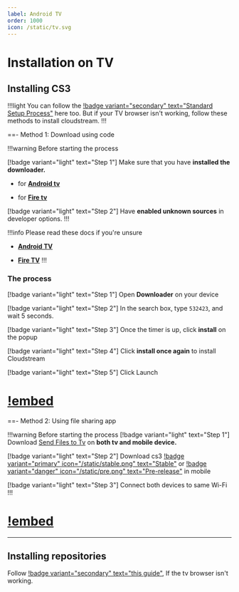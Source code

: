 ```yaml
---
label: Android TV
order: 1000
icon: /static/tv.svg
---
```


# Installation on TV

## Installing CS3

!!!light
You can follow the [!badge variant="secondary" text="Standard Setup Process"](/index.md/#standard-setup) here too. But if your TV browser isn't working, follow these methods to install cloudstream.
!!!

==- Method 1: Download using code

!!!warning Before starting the process

[!badge variant="light" text="Step 1"] Make sure that you have **installed the downloader.**

- for [**Android tv**](https://play.google.com/store/apps/details?id=com.esaba.downloader&hl=en_GB&gl=US)

- for [**Fire tv**](https://www.amazon.com/AFTVnews-com-Downloader/dp/B01N0BP507) 

[!badge variant="light" text="Step 2"] Have **enabled unknown sources** in developer options.
!!!


!!!info Please read these docs if you're unsure
- [**Android TV**](https://www.youtube.com/watch?v=W7NmOnhVd18)

- [**Fire TV**](https://troypoint.com/how-to-jailbreak-a-firestick/)
!!!


### The process
[!badge variant="light" text="Step 1"] Open **Downloader** on your device

[!badge variant="light" text="Step 2"] In the search box, type `532423`, and wait 5 seconds.

[!badge variant="light" text="Step 3"] Once the timer is up, click **install** on the popup

[!badge variant="light" text="Step 4"] Click **install once again** to install Cloudstream

[!badge variant="light" text="Step 5"] Click Launch

[!embed](https://www.youtube-nocookie.com/embed/BY22OtJYI0c)
===

==- Method 2: Using file sharing app

!!!warning Before starting the process
[!badge variant="light" text="Step 1"] Download [Send Files to Tv](https://play.google.com/store/apps/details?id=com.yablio.sendfilestotv) on **both tv and mobile device.**

[!badge variant="light" text="Step 2"] Download cs3 [!badge variant="primary" icon="/static/stable.png" text="Stable"](https://github.com/recloudstream/cloudstream/releases/latest) or [!badge variant="danger" icon="/static/pre.png" text="Pre-release"](https://github.com/recloudstream/cloudstream/releases/pre-release) in mobile

[!badge variant="light" text="Step 3"] Connect both devices to same Wi-Fi
!!!

[!embed](https://youtu.be/lYQ9aBZnWZw)
===
___
## Installing repositories

Follow [!badge variant="secondary" text="this guide"](/index.md/#manual-setup), If the tv browser isn't working.
